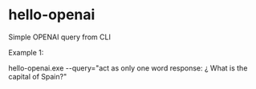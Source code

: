 # hello-openai

Simple OPENAI query from CLI

Example 1:

hello-openai.exe --query="act as only one word response: ¿ What is the capital of Spain?"
